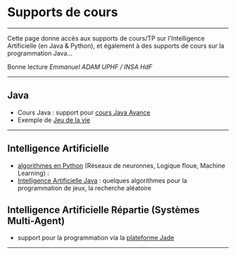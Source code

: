 # Supports de cours
----

Cette page donne accès aux supports de cours/TP sur l'Intelligence Artificielle (en Java & Python), et également à des supports de cours sur la programmation Java...

Bonne lecture
*Emmanuel ADAM*
*UPHF / INSA HdF* 


----

## Java
  - Cours Java : support pour [cours Java Avance](https://emmanueladam.github.io/coursJavaAvance/)
  - Exemple de [Jeu de la vie](https://github.com/EmmanuelADAM/GameOfLifeTP)

----

## Intelligence Artificielle
  - [algorithmes en Python](https://emmanueladam.github.io/IntelligenceArtificiellePython) (Réseaux de neuronnes, Logique floue, Machine Learning) : 
  - [Intelligence Artificielle Java](https://emmanueladam.github.io/IntelligenceArtificielleJava/) : quelques algorithmes pour la programmation de jeux, la recherche aléatoire
  
## Intelligence Artificielle Répartie (Systèmes Multi-Agent)
  - support pour la programmation via la [plateforme Jade](https://emmanueladam.github.io/jade/)

-----
